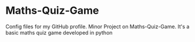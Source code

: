 # Maths-Quiz-Game
Config files for my GitHub profile.
Minor Project on Maths-Quiz-Game.
It's a basic maths quiz game developed in python
